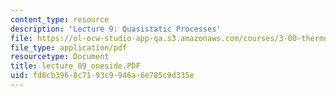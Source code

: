 ```yaml
---
content_type: resource
description: 'Lecture 9: Quasistatic Processes'
file: https://ol-ocw-studio-app-qa.s3.amazonaws.com/courses/3-00-thermodynamics-of-materials-fall-2002/fd6cb3968c7193c9946a6e785c9d335e_lecture_09_oneside.PDF
file_type: application/pdf
resourcetype: Document
title: lecture_09_oneside.PDF
uid: fd6cb396-8c71-93c9-946a-6e785c9d335e
---
```

